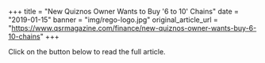 +++
title = "New Quiznos Owner Wants to Buy '6 to 10' Chains"
date = "2019-01-15"
banner = "img/rego-logo.jpg"
original_article_url = "https://www.qsrmagazine.com/finance/new-quiznos-owner-wants-buy-6-10-chains"
+++

Click on the button below to read the full article.
